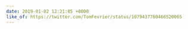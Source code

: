 ```yaml
---
date: 2019-01-02 12:21:05 +0000
like_of: https://twitter.com/TomFevrier/status/1079437780466520065
---
```

